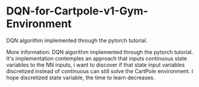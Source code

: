 # DQN-for-Cartpole-v1-Gym-Environment
DQN algorithm implemented through the pytorch tutorial. 

More information:
DQN algorithm implemented through the pytorch tutorial. It's implementation contemples an approach that inputs continuous state variables to the NN inputs, i want to discover if that state input variables discretized instead of continuous can still solve the CartPole environment. I hope discretized state variable, the time to learn decreases.
